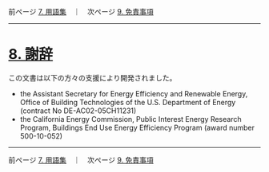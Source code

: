 前ページ [7. 用語集](./7_Glossary.md)　｜　次ページ [9. 免責事項](./9_Disclaimers.md)  
***  
  
# [8. 謝辞](http://simulationresearch.lbl.gov/modelica/userGuide/acknowledgments.html)  
この文書は以下の方々の支援により開発されました。  
* the Assistant Secretary for Energy Efficiency and Renewable Energy, Office of Building Technologies of the U.S. Department of Energy (contract No DE-AC02-05CH11231)  
* the California Energy Commission, Public Interest Energy Research Program, Buildings End Use Energy Efficiency Program (award number 500-10-052)  
  
***  
前ページ [7. 用語集](./7_Glossary.md)　｜　次ページ [9. 免責事項](./9_Disclaimers.md)